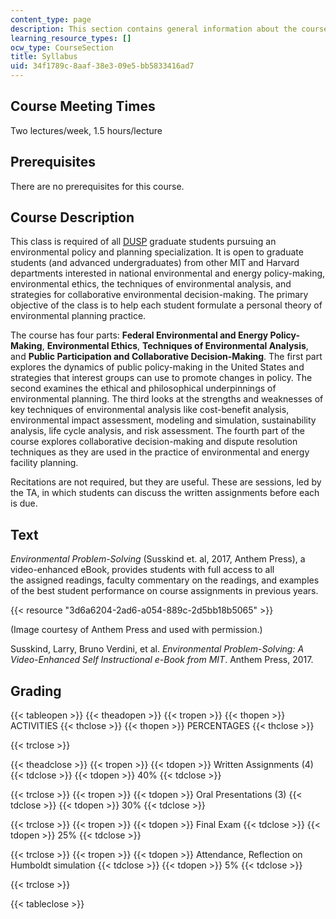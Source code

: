 ```yaml
---
content_type: page
description: This section contains general information about the course.
learning_resource_types: []
ocw_type: CourseSection
title: Syllabus
uid: 34f1789c-8aaf-38e3-09e5-bb5833416ad7
---
```


Course Meeting Times
--------------------

Two lectures/week, 1.5 hours/lecture

Prerequisites
-------------

There are no prerequisites for this course.

Course Description
------------------

This class is required of all [DUSP](http://dusp.mit.edu/) graduate students pursuing an environmental policy and planning specialization. It is open to graduate students (and advanced undergraduates) from other MIT and Harvard departments interested in national environmental and energy policy-making, environmental ethics, the techniques of environmental analysis, and strategies for collaborative environmental decision-making. The primary objective of the class is to help each student formulate a personal theory of environmental planning practice.

The course has four parts: **Federal Environmental and Energy Policy-Making**, **Environmental Ethics**, **Techniques of Environmental Analysis**, and **Public Participation and Collaborative Decision-Making**. The first part explores the dynamics of public policy-making in the United States and strategies that interest groups can use to promote changes in policy. The second examines the ethical and philosophical underpinnings of environmental planning. The third looks at the strengths and weaknesses of key techniques of environmental analysis like cost-benefit analysis, environmental impact assessment, modeling and simulation, sustainability analysis, life cycle analysis, and risk assessment. The fourth part of the course explores collaborative decision-making and dispute resolution techniques as they are used in the practice of environmental and energy facility planning.

Recitations are not required, but they are useful. These are sessions, led by the TA, in which students can discuss the written assignments before each is due.

Text
----

_Environmental Problem-Solving_ (Susskind et. al, 2017, Anthem Press), a video-enhanced eBook, provides students with full access to all the assigned readings, faculty commentary on the readings, and examples of the best student performance on course assignments in previous years.

{{< resource "3d6a6204-2ad6-a054-889c-2d5bb18b5065" >}}

(Image courtesy of Anthem Press and used with permission.)

Susskind, Larry, Bruno Verdini, et al. _Environmental Problem-Solving: A Video-Enhanced Self Instructional e-Book from MIT_. Anthem Press, 2017.

Grading
-------

{{< tableopen >}}
{{< theadopen >}}
{{< tropen >}}
{{< thopen >}}
ACTIVITIES
{{< thclose >}}
{{< thopen >}}
PERCENTAGES
{{< thclose >}}

{{< trclose >}}

{{< theadclose >}}
{{< tropen >}}
{{< tdopen >}}
Written Assignments (4)
{{< tdclose >}}
{{< tdopen >}}
40%
{{< tdclose >}}

{{< trclose >}}
{{< tropen >}}
{{< tdopen >}}
Oral Presentations (3)
{{< tdclose >}}
{{< tdopen >}}
30%
{{< tdclose >}}

{{< trclose >}}
{{< tropen >}}
{{< tdopen >}}
Final Exam
{{< tdclose >}}
{{< tdopen >}}
25%
{{< tdclose >}}

{{< trclose >}}
{{< tropen >}}
{{< tdopen >}}
Attendance, Reflection on Humboldt simulation
{{< tdclose >}}
{{< tdopen >}}
5%
{{< tdclose >}}

{{< trclose >}}

{{< tableclose >}}